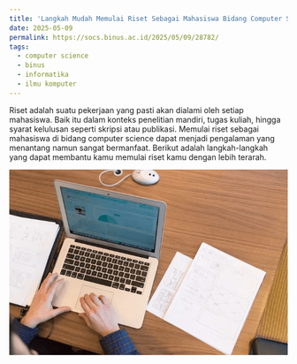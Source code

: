 ```yaml
---
title: 'Langkah Mudah Memulai Riset Sebagai Mahasiswa Bidang Computer Science'
date: 2025-05-09
permalink: https://socs.binus.ac.id/2025/05/09/28782/
tags:
  - computer science
  - binus
  - informatika
  - ilmu komputer
---
```


Riset adalah suatu pekerjaan yang pasti akan dialami oleh setiap mahasiswa. Baik itu dalam konteks penelitian mandiri, tugas kuliah, hingga syarat kelulusan seperti skripsi atau publikasi. Memulai riset sebagai mahasiswa di bidang computer science dapat menjadi pengalaman yang menantang namun sangat bermanfaat. Berikut adalah langkah-langkah yang dapat membantu kamu memulai riset kamu dengan lebih terarah.

![Alt Text](/images/blog-1.png "Langkah Mudah Memulai Riset Sebagai Mahasiswa Bidang Computer Science")



<!-- ## What is Artificial Intelligence?

Artificial Intelligence refers to the simulation of human intelligence in machines programmed to think and learn. It encompasses various subfields, such as:
- **Machine Learning (ML)**: Algorithms that enable systems to learn from data.
- **Natural Language Processing (NLP)**: The ability of machines to understand and generate human language.
- **Computer Vision (CV)**: Teaching machines to interpret and analyze visual data.

## Applications of AI

AI has numerous applications across industries:
1. **Healthcare**: Assisting in diagnosis, drug discovery, and personalized treatments.
2. **Finance**: Fraud detection, algorithmic trading, and risk assessment.
3. **Transportation**: Autonomous vehicles and traffic management systems.

## The Future of AI

As AI continues to evolve, it poses both opportunities and challenges. Ethical considerations, data privacy, and potential job displacement are critical issues that need to be addressed as we integrate AI into society.

Stay tuned for more insights into AI and its impact on our future. -->
